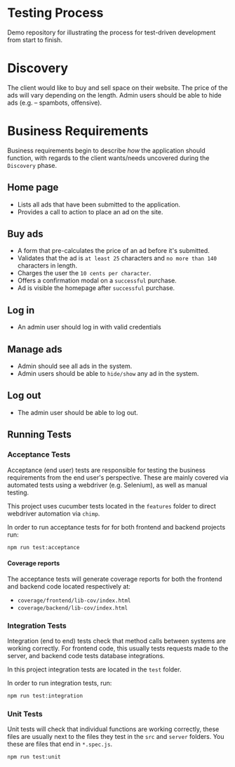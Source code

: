 # Testing Process

Demo repository for illustrating the process for test-driven development from start to finish.

# Discovery

The client would like to buy and sell space on their website. The price of the ads will vary
depending on the length. Admin users should be able to hide ads (e.g. – spambots, offensive).

# Business Requirements

Business requirements begin to describe _how_ the application should function, with regards to the
client wants/needs uncovered during the `Discovery` phase.

## Home page

- Lists all ads that have been submitted to the application.
- Provides a call to action to place an ad on the site.

## Buy ads

- A form that pre-calculates the price of an ad before it's submitted.
- Validates that the ad is `at least 25` characters and `no more than 140` characters in length.
- Charges the user the `10 cents per character`.
- Offers a confirmation modal on a `successful` purchase.
- Ad is visible the homepage after `successful` purchase.

## Log in

- An admin user should log in with valid credentials

## Manage ads

- Admin should see all ads in the system.
- Admin users should be able to `hide/show` any ad in the system.

## Log out

- The admin user should be able to log out.

## Running Tests

### Acceptance Tests

Acceptance (end user) tests are responsible for testing the business requirements from the end
user's perspective. These are mainly covered via automated tests using a webdriver (e.g. Selenium),
as well as manual testing.

This project uses cucumber tests located in the `features` folder to direct webdriver automation via
`chimp`.

In order to run acceptance tests for for both frontend and backend projects run:

```bash
npm run test:acceptance
```

#### Coverage reports

The acceptance tests will generate coverage reports for both the frontend and backend code located respectively at:

- `coverage/frontend/lib-cov/index.html`
- `coverage/backend/lib-cov/index.html`


### Integration Tests

Integration (end to end) tests check that method calls between systems are working correctly.
For frontend code, this usually tests requests made to the server, and backend code tests database
integrations.

In this project integration tests are located in the `test` folder.

In order to run integration tests, run:

```bash
npm run test:integration
```

### Unit Tests

Unit tests will check that individual functions are working correctly, these files are usually next
to the files they test in the `src` and `server` folders. You these are files that end in
`*.spec.js`.

```bash
npm run test:unit
```
